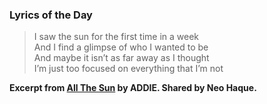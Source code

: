 ### Lyrics of the Day

> I saw the sun for the first time in a week  
> And I find a glimpse of who I wanted to be  
> And maybe it isn’t as far away as I thought  
> I’m just too focused on everything that I’m not

**Excerpt from [All The Sun](https://open.spotify.com/track/0DgEwM911csBg549e2QsxD) by ADDIE. Shared by Neo Haque.**